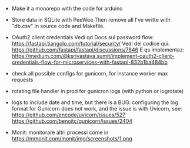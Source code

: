- Make it a monorepo with the code for arduino

- Store data in SQLite with PeeWee
  Then remove all I've writte with "db.csv" in source code and Makefile.

- OAuth2 client credentials
  Vedi qd
  Docs sul password flow: https://fastapi.tiangolo.com/tutorial/security/
  Vedi del codice qui: https://github.com/fastapi/fastapi/discussions/7846
  E qs implementaz: https://medium.com/@ksrivastava.sumit/implement-oauth2-client-credentials-flow-for-microservices-with-fastapi-832b1ba484bb

- check all possible configs for gunicorn, for instance worker max requests

- rotating file handler in prod for gunicron logs (with python or logrotate)
- logs to include date and time, but there is a BUG: configuring the log format for Gunicorn 
  does not work, and the issue is with Uvicorn, see:
  https://github.com/encode/uvicorn/issues/527
  https://github.com/benoitc/gunicorn/issues/2404

- Monit: monitorare altri processi come in https://mmonit.com/monit/img/screenshots/1.png

